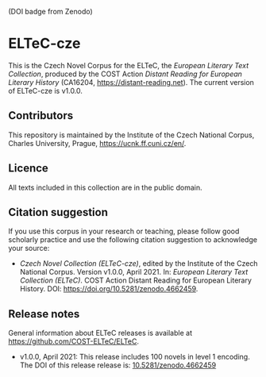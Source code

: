 (DOI badge from Zenodo)

# ELTeC-cze

This is the Czech Novel Corpus for the ELTeC, the *European Literary Text Collection*, produced by the COST Action *Distant Reading for European Literary History* (CA16204, https://distant-reading.net). The current version of ELTeC-cze is v1.0.0. 

## Contributors

This repository is maintained by the Institute of the Czech National Corpus, Charles University, Prague, https://ucnk.ff.cuni.cz/en/. 

## Licence

All texts included in this collection are in the public domain. 

## Citation suggestion

If you use this corpus in your research or teaching, please follow good scholarly practice and use the following citation suggestion to acknowledge your source:

* *Czech Novel Collection (ELTeC-cze)*, edited by the Institute of the Czech National Corpus. Version v1.0.0, April 2021. In: *European Literary Text Collection (ELTeC)*. COST Action Distant Reading for European Literary History. DOI: https://doi.org/10.5281/zenodo.4662459. 

## Release notes

General information about ELTeC releases is available at https://github.com/COST-ELTeC/ELTeC. 

* v1.0.0, April 2021: This release includes 100 novels in level 1 encoding. The DOI of this release release is: [10.5281/zenodo.4662459](https://doi.org/10.5281/zenodo.4662459)
